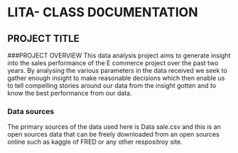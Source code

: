 # LITA- CLASS D0CUMENTATION
## PROJECT TITLE
###PROJECT OVERVIEW
This data analysis project aims to generate insight into the sales performance of the E commerce project over the past two years. By analysing the various parameters in the data received we seek to gather enough insight to make reasonable decisions which then enable us to tell compelling stories around our data from the insight gotten and to know the best performance from our data.

### Data sources
The primary sources of the data used here is Data sale.csv and this is an open sources data that can be freely downloaded from an open sources online such as kaggle of FRED or any other respositroy site.
